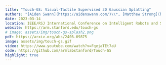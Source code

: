 ```yaml
---
title: "Touch-GS: Visual-Tactile Supervised 3D Gaussian Splatting"
authors: "[Aiden Swann](https://aidenswann.com/)\\*, [Matthew Strong](https://peasant98.github.io/)\\*, [Won Kyung Do](https://wonkyungdo.github.io/website_wkdo/), [Gadiel Sznaier Camps](https://msl.stanford.edu/people/gadielsznaiercamps), [Mac Schwager](https://web.stanford.edu/~schwager/) and [Monroe Kennedy III](https://monroekennedy3.com/)"
date: 2023-03-14
location: IEEE/RSJ International Conference on Intelligent Robots and Systems (IROS)
website: https://arm.stanford.edu/touch-gs
# image: assets/img/touch-gs-splash2.png
pdf: https://arxiv.org/abs/2403.09875
image: assets/img/touch-gs.gif
video: https://www.youtube.com/watch?v=FqejaTEt7aU
code: https://github.com/armlabstanford/Touch-GS
highlight: true
---
```



